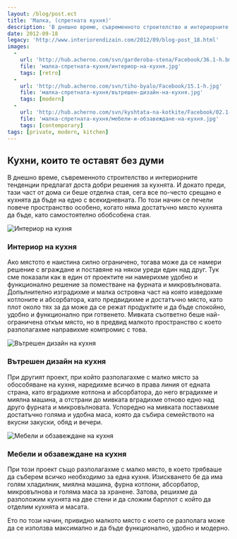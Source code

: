 ```yaml
---
layout: /blog/post.ect
title: 'Малка, (спретната кухня)'
description: 'В днешно време, съвременното строителство и интериорните тенденции предлагат доста добри решения за кухнята. И докато преди, тази част от дома си беше отделна стая, сега все по-често срещано е кухнята да бъде на едно с всекидневната.'
date: 2012-09-18
legacy: 'http://www.interiorendizain.com/2012/09/blog-post_18.html'
images:
  -
    url: 'http://hub.acherno.com/svn/garderoba-stena/Facebook/36.1-h.bmp'
    file: 'малка-спретната-кухня/интериор-на-кухня.jpg'
    tags: [retro]
  -
    url: 'http://hub.acherno.com/svn/tiho-byalo/Facebook/15.1-h.jpg'
    file: 'малка-спретната-кухня/вътрешен-дизайн-на-кухня.jpg'
    tags: [modern]
  -
    url: 'http://hub.acherno.com/svn/kyshtata-na-kotkite/Facebook/02.1-k_f.jpg'
    file: 'малка-спретната-кухня/мебели-и-обзавеждане-на-кухня.jpg'
    tags: [contemporary]
tags: [private, modern, kitchen]
---
```

## Кухни, които те оставят **без думи**
В днешно време, съвременното строителство и интериорните тенденции предлагат доста добри решения за кухнята. И докато преди, тази част от дома си беше отделна стая, сега все по-често срещано е кухнята да бъде на едно с всекидневната. По този начин се печели повече пространство особено, когато няма достатъчно място кухнята да бъде, като самостоятелно обобсобена стая.

![Интериор на кухня](малка-спретната-кухня/интериор-на-кухня.jpg)
### Интериор на **кухня**

Ако мястото е наистина силно ограничено, тогава може да се намери решение с вграждане и поставяне на някои уреди един над друг. Тук сме показали как в един от проектите ни намерихме удобно и функционално решение за поместване на фурната и микровълновата. Допълнително изградихме и малка островна част на която изведохме котлоните и абсорбатора, като предвидихме и достатъчно място, като плот около тях за да може да се режат продуктите и да бъде спокойно, удобно и функционално при готвенето. Мивката съответно беше най-ограничена откъм място, но в предвид малкото пространство с което разполагахме направихме компромис с това.

![Вътрешен дизайн на кухня](малка-спретната-кухня/вътрешен-дизайн-на-кухня.jpg)
### Вътрешен дизайн на **кухня**

При другият проект, при който разполагахме с малко място за обособяване на кухня, наредихме всичко в права линия от едната страна, като вградихме котлона и абсорбатора, до него вградихме и миялна машина, а отстрани до мивката вградихме отново едно над друго фурната и микровълновата. Успоредно на мивката поставихме достатъчно голяма и удобна маса, която да събира семейството на вкусни закуски, обяд и вечери.

![Мебели и обзавеждане на кухня](малка-спретната-кухня/мебели-и-обзавеждане-на-кухня.jpg)
### Мебели и обзавеждане на **кухня**

При този проект също разполагахме с малко място, в което трябваше да съберем всичко необходимо за една кухня. Изискването бе да има голям хладилник, миялна машина, фурна котлони, абсорбатор, микровълнова и голяма маса за хранене. Затова, решихме да разположим кухнята на две стени и да сложим барплот с който да отделим кухнята и масата.

Ето по този начин, привидно малкото място с което се разполага може да се използва максимално и да бъде функционално, удобно и модерно.